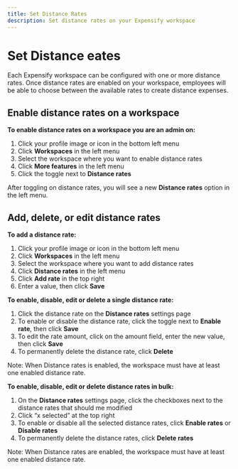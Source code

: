 ```yaml
---
title: Set Distance Rates 
description: Set distance rates on your Expensify workspace
---
```

<div id="new-expensify" markdown="1">

# Set Distance eates 

Each Expensify workspace can be configured with one or more distance rates. Once distance rates are enabled on your workspace, employees will be able to choose between the available rates to create distance expenses. 

##  Enable distance rates on a workspace

**To enable distance rates on a workspace you are an admin on:**

1. Click your profile image or icon in the bottom left menu
2. Click **Workspaces** in the left menu
3. Select the workspace where you want to enable distance rates 
4. Click **More features** in the left menu
5. Click the toggle next to **Distance rates**

After toggling on distance rates, you will see a new **Distance rates** option in the left menu.

## Add, delete, or edit distance rates

**To add a distance rate:**

1. Click your profile image or icon in the bottom left menu
2. Click **Workspaces** in the left menu
3. Select the workspace where you want to add distance rates 
4. Click **Distance rates** in the left menu
5. Click **Add rate** in the top right
6. Enter a value, then click **Save**

**To enable, disable, edit or delete a single distance rate:**

1. Click the distance rate on the **Distance rates** settings page
2. To enable or disable the distance rate, click the toggle next to **Enable rate**, then click **Save**
3. To edit the rate amount, click on the amount field, enter the new value, then click **Save**
4. To permanently delete the distance rate, click **Delete**

Note: When Distance rates is enabled, the workspace must have at least one enabled distance rate.

**To enable, disable, edit or delete distance rates in bulk:**

1. On the **Distance rates** settings page, click the checkboxes next to the distance rates that should me modified
2. Click “x selected” at the top right 
3. To enable or disable all the selected distance rates, click **Enable rates** or **Disable rates**
4. To permanently delete the distance rates, click **Delete rates**

Note: When Distance rates are enabled, the workspace must have at least one enabled distance rate.
